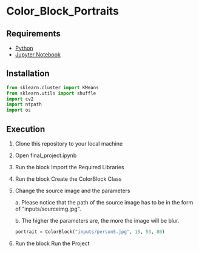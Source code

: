 # Color_Block_Portraits

Requirements
------------
- <a href="https://www.python.org/downloads/">Python</a>
- <a href="https://www.python.org/downloads/">Jupyter Notebook
</a>

Installation
------------
```python
from sklearn.cluster import KMeans
from sklearn.utils import shuffle
import cv2
import ntpath
import os
```

Execution
------------
1. Clone this repository to your local machine
2. Open final_project.ipynb
3. Run the block Import the Required Libraries
4. Run the block Create the ColorBlock Class
5. Change the source image and the parameters 
    
    a. Please notice that the path of the source image has to be in the form of "inputs/sourceimg.jpg".

    b. The higher the parameters are, the more the image will be blur.


    ```python
    portrait = ColorBlock("inputs/person5.jpg", 15, 53, 80)
    ```
6. Run the block Run the Project
